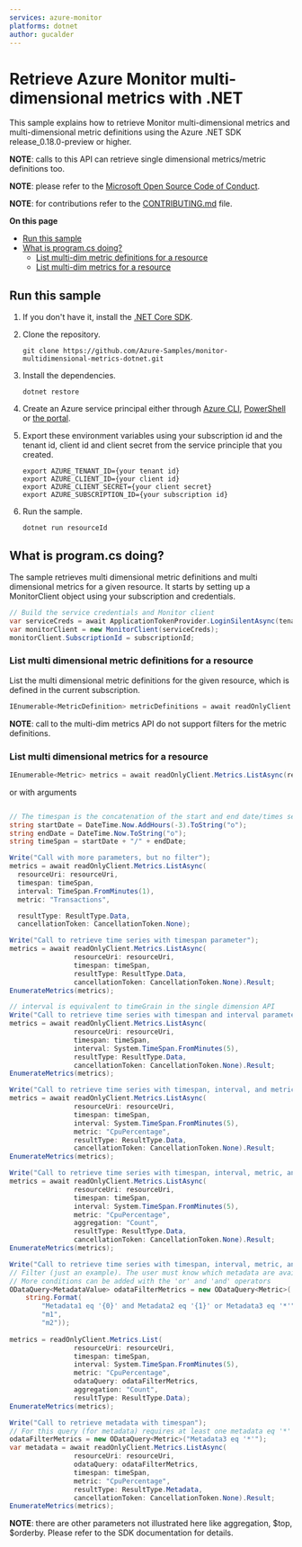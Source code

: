 ```yaml
---
services: azure-monitor
platforms: dotnet
author: gucalder
---
```


# Retrieve Azure Monitor multi-dimensional metrics with .NET

This sample explains how to retrieve Monitor multi-dimensional metrics and multi-dimensional metric definitions using the Azure .NET SDK release_0.18.0-preview or higher.

**NOTE**: calls to this API can retrieve single dimensional metrics/metric definitions too.

**NOTE**: please refer to the [Microsoft Open Source Code of Conduct](https://opensource.microsoft.com/codeofconduct).

**NOTE**: for contributions refer to the [CONTRIBUTING.md](https://github.com/Azure-Samples/monitor-dotnet-multidimensional-metrics-api/blob/master/CONTRIBUTING.md) file.

**On this page**

- [Run this sample](#run)
- [What is program.cs doing?](#example)
    - [List multi-dim metric definitions for a resource](#list-metricdefinitions)
    - [List multi-dim metrics for a resource](#list-metrics)

<a id="run"></a>
## Run this sample

1. If you don't have it, install the [.NET Core SDK](https://www.microsoft.com/net/core).

1. Clone the repository.

    ```
    git clone https://github.com/Azure-Samples/monitor-multidimensional-metrics-dotnet.git
    ```

1. Install the dependencies.

    ```
    dotnet restore
    ```

1. Create an Azure service principal either through
    [Azure CLI](https://azure.microsoft.com/documentation/articles/resource-group-authenticate-service-principal-cli/),
    [PowerShell](https://azure.microsoft.com/documentation/articles/resource-group-authenticate-service-principal/)
    or [the portal](https://azure.microsoft.com/documentation/articles/resource-group-create-service-principal-portal/).

1. Export these environment variables using your subscription id and the tenant id, client id and client secret from the service principle that you created. 

    ```
    export AZURE_TENANT_ID={your tenant id}
    export AZURE_CLIENT_ID={your client id}
    export AZURE_CLIENT_SECRET={your client secret}
    export AZURE_SUBSCRIPTION_ID={your subscription id}
    ```

1. Run the sample.

    ```
    dotnet run resourceId
    ```

<a id="example"></a>
## What is program.cs doing?

The sample retrieves multi dimensional metric definitions and multi dimensional metrics for a given resource.
It starts by setting up a MonitorClient object using your subscription and credentials.

```csharp
// Build the service credentials and Monitor client
var serviceCreds = await ApplicationTokenProvider.LoginSilentAsync(tenantId, clientId, secret);
var monitorClient = new MonitorClient(serviceCreds);
monitorClient.SubscriptionId = subscriptionId;
```

<a id="list-metricdefinitions"></a>
### List multi dimensional metric definitions for a resource

List the multi dimensional metric definitions for the given resource, which is defined in the current subscription.

```csharp
IEnumerable<MetricDefinition> metricDefinitions = await readOnlyClient.MetricDefinitions.ListAsync(resourceUri: resourceUri, cancellationToken: new CancellationToken());
```

**NOTE**: call to the multi-dim metrics API do not support filters for the metric definitions.

<a id="list-metrics"></a>
### List multi dimensional metrics for a resource

```csharp
IEnumerable<Metric> metrics = await readOnlyClient.Metrics.ListAsync(resourceUri: resourceUri, cancellationToken: CancellationToken.None);
```

or with arguments

```csharp

// The timespan is the concatenation of the start and end date/times separated by "/"
string startDate = DateTime.Now.AddHours(-3).ToString("o");
string endDate = DateTime.Now.ToString("o");
string timeSpan = startDate + "/" + endDate;

Write("Call with more parameters, but no filter");
metrics = await readOnlyClient.Metrics.ListAsync(
  resourceUri: resourceUri, 
  timespan: timeSpan,
  interval: TimeSpan.FromMinutes(1),
  metric: "Transactions",

  resultType: ResultType.Data,
  cancellationToken: CancellationToken.None);

Write("Call to retrieve time series with timespan parameter");
metrics = await readOnlyClient.Metrics.ListAsync(
                resourceUri: resourceUri,
                timespan: timeSpan,
                resultType: ResultType.Data,
                cancellationToken: CancellationToken.None).Result;
EnumerateMetrics(metrics);

// interval is equivalent to timeGrain in the single dimension API
Write("Call to retrieve time series with timespan and interval parameters");
metrics = await readOnlyClient.Metrics.ListAsync(
                resourceUri: resourceUri,
                timespan: timeSpan,
                interval: System.TimeSpan.FromMinutes(5),
                resultType: ResultType.Data,
                cancellationToken: CancellationToken.None).Result;
EnumerateMetrics(metrics);

Write("Call to retrieve time series with timespan, interval, and metric parameters");
metrics = await readOnlyClient.Metrics.ListAsync(
                resourceUri: resourceUri,
                timespan: timeSpan,
                interval: System.TimeSpan.FromMinutes(5),
                metric: "CpuPercentage",
                resultType: ResultType.Data,
                cancellationToken: CancellationToken.None).Result;
EnumerateMetrics(metrics);

Write("Call to retrieve time series with timespan, interval, metric, and aggregation parameters");
metrics = await readOnlyClient.Metrics.ListAsync(
                resourceUri: resourceUri,
                timespan: timeSpan,
                interval: System.TimeSpan.FromMinutes(5),
                metric: "CpuPercentage",
                aggregation: "Count",
                resultType: ResultType.Data,
                cancellationToken: CancellationToken.None).Result;
EnumerateMetrics(metrics);

Write("Call to retrieve time series with timespan, interval, metric, and $filter parameters. NOTE: $filter is reserved for metadata only.");
// Filter (just an example). The user must know which metadata are available.
// More conditions can be added with the 'or' and 'and' operators
ODataQuery<MetadataValue> odataFilterMetrics = new ODataQuery<Metric>(
    string.Format(
        "Metadata1 eq '{0}' and Metadata2 eq '{1}' or Metadata3 eq '*'",
        "m1",
        "m2"));
        
metrics = readOnlyClient.Metrics.List(
                resourceUri: resourceUri,
                timespan: timeSpan,
                interval: System.TimeSpan.FromMinutes(5),
                metric: "CpuPercentage",
                odataQuery: odataFilterMetrics,
                aggregation: "Count",
                resultType: ResultType.Data);
EnumerateMetrics(metrics);

Write("Call to retrieve metadata with timespan");
// For this query (for metadata) requires at least one metadata eq '*'
odataFilterMetrics = new ODataQuery<Metric>("Metadata3 eq '*'");
var metadata = await readOnlyClient.Metrics.ListAsync(
                resourceUri: resourceUri,
                odataQuery: odataFilterMetrics,
                timespan: timeSpan,
                metric: "CpuPercentage",
                resultType: ResultType.Metadata,
                cancellationToken: CancellationToken.None).Result;
EnumerateMetrics(metrics);
```

**NOTE**: there are other parameters not illustrated here like aggregation, $top, $orderby. Please refer to the SDK documentation for details.